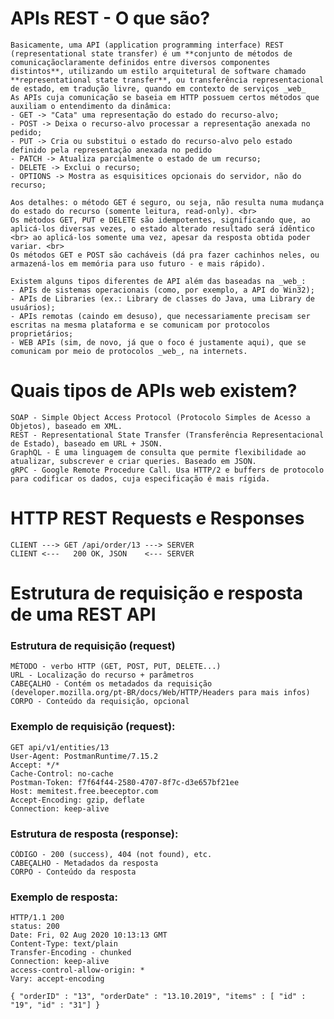 # APIs REST - O que são?

    Basicamente, uma API (application programming interface) REST (representational state transfer) é um **conjunto de métodos de comunicaçãoclaramente definidos entre diversos componentes distintos**, utilizando um estilo arquitetural de software chamado **representational state transfer**, ou transferência representacional de estado, em tradução livre, quando em contexto de serviços _web_
    As APIs cuja comunicação se baseia em HTTP possuem certos métodos que auxiliam o entendimento da dinâmica:
    - GET -> "Cata" uma representação do estado do recurso-alvo;
    - POST -> Deixa o recurso-alvo processar a representação anexada no pedido;
    - PUT -> Cria ou substitui o estado do recurso-alvo pelo estado definido pela representação anexada no pedido
    - PATCH -> Atualiza parcialmente o estado de um recurso;
    - DELETE -> Exclui o recurso;
    - OPTIONS -> Mostra as esquisitices opcionais do servidor, não do recurso;

    Aos detalhes: o método GET é seguro, ou seja, não resulta numa mudança do estado do recurso (somente leitura, read-only). <br>
    Os métodos GET, PUT e DELETE são idempotentes, significando que, ao aplicá-los diversas vezes, o estado alterado resultado será idêntico <br> ao aplicá-los somente uma vez, apesar da resposta obtida poder variar. <br> 
    Os métodos GET e POST são cacháveis (dá pra fazer cachinhos neles, ou armazená-los em memória para uso futuro - e mais rápido).

    Existem alguns tipos diferentes de API além das baseadas na _web_:
    - APIs de sistemas operacionais (como, por exemplo, a API do Win32);
    - APIs de Libraries (ex.: Library de classes do Java, uma Library de usuários);
    - APIs remotas (caindo em desuso), que necessariamente precisam ser escritas na mesma plataforma e se comunicam por protocolos proprietários;
    - WEB APIs (sim, de novo, já que o foco é justamente aqui), que se comunicam por meio de protocolos _web_, na internets.


   
# Quais tipos de APIs web existem?

    SOAP - Simple Object Access Protocol (Protocolo Simples de Acesso a Objetos), baseado em XML.
    REST - Representational State Transfer (Transferência Representacional de Estado), baseado em URL + JSON.
    GraphQL - É uma linguagem de consulta que permite flexibilidade ao atualizar, subscrever e criar queries. Baseado em JSON.
    gRPC - Google Remote Procedure Call. Usa HTTP/2 e buffers de protocolo para codificar os dados, cuja especificação é mais rígida.

# HTTP REST Requests e Responses

    CLIENT ---> GET /api/order/13 ---> SERVER
    CLIENT <---   200 OK, JSON    <--- SERVER

# Estrutura de requisição e resposta de uma REST API

### Estrutura de requisição (request)

    MÉTODO - verbo HTTP (GET, POST, PUT, DELETE...)
    URL - Localização do recurso + parâmetros
    CABEÇALHO - Contém os metadados da requisição (developer.mozilla.org/pt-BR/docs/Web/HTTP/Headers para mais infos)
    CORPO - Conteúdo da requisição, opcional

### Exemplo de requisição (request):

    GET api/v1/entities/13
    User-Agent: PostmanRuntime/7.15.2
    Accept: */*
    Cache-Control: no-cache
    Postman-Token: f7f64f44-2580-4707-8f7c-d3e657bf21ee
    Host: memitest.free.beeceptor.com
    Accept-Encoding: gzip, deflate
    Connection: keep-alive

### Estrutura de resposta (response):

    CÓDIGO - 200 (success), 404 (not found), etc.
    CABEÇALHO - Metadados da resposta
    CORPO - Conteúdo da resposta

### Exemplo de resposta:

    HTTP/1.1 200
    status: 200
    Date: Fri, 02 Aug 2020 10:13:13 GMT
    Content-Type: text/plain
    Transfer-Encoding - chunked
    Connection: keep-alive
    access-control-allow-origin: *
    Vary: accept-encoding
    
    { "orderID" : "13", "orderDate" : "13.10.2019", "items" : [ "id" : "19", "id" : "31"] }





 




